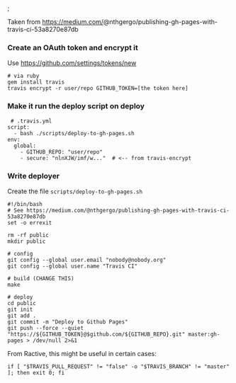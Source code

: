 ;

Taken from https://medium.com/<span class="citation" data-cites="nthgergo/publishing-gh-pages-with-travis-ci-53a8270e87db">@nthgergo/publishing-gh-pages-with-travis-ci-53a8270e87db</span>

### Create an OAuth token and encrypt it

Use https://github.com/settings/tokens/new

    # via ruby
    gem install travis
    travis encrypt -r user/repo GITHUB_TOKEN=[the token here]

### Make it run the deploy script on deploy

     # .travis.yml
    script:
      - bash ./scripts/deploy-to-gh-pages.sh
    env:
      global:
        - GITHUB_REPO: "user/repo"
        - secure: "nlnXJW/imf/w..."  # <-- from travis-encrypt

### Write deployer

Create the file `scripts/deploy-to-gh-pages.sh`

    #!/bin/bash
    # See https://medium.com/@nthgergo/publishing-gh-pages-with-travis-ci-53a8270e87db
    set -o errexit

    rm -rf public
    mkdir public

    # config
    git config --global user.email "nobody@nobody.org"
    git config --global user.name "Travis CI"

    # build (CHANGE THIS)
    make

    # deploy
    cd public
    git init
    git add .
    git commit -m "Deploy to Github Pages"
    git push --force --quiet "https://${GITHUB_TOKEN}@$github.com/${GITHUB_REPO}.git" master:gh-pages > /dev/null 2>&1

From Ractive, this might be useful in certain cases:

    if [ "$TRAVIS_PULL_REQUEST" != "false" -o "$TRAVIS_BRANCH" != "master" ]; then exit 0; fi
